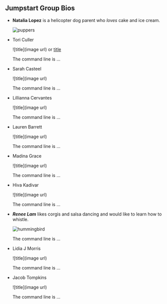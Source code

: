 ## Jumpstart Group Bios

- **Natalia Lopez** is a helicopter dog parent who *loves* cake and ice cream.

   ![puppers](https://encrypted-tbn0.gstatic.com/images?q=tbn%3AANd9GcQq4YXHU5CzMxbh3ZV4tyNJ2UqcD5wxmObunw&usqp=CAU)

- Tori Culler

  ![title](image url) or [title](url)
  
  The command line is ...

- Sarah Casteel

  ![title](image url)
  
  The command line is ...

- Lillianna Cervantes

  ![title](image url)
  
  The command line is ...
  
- Lauren Barrett

  ![title](image url)
  
  The command line is ...
  
- Madina Grace

  ![title](image url)
  
  The command line is ...
  
- Hiva Kadivar

  ![title](image url)
  
  The command line is ...
  
- ***Renee Lam*** likes corgis and salsa dancing and would like to learn how to whistle.

  ![hummingbird](https://nas-national-prod.s3.amazonaws.com/styles/hero_image/s3/Hummingbird_Hero_Roger_Levien.jpeg?itok=n4VrJTS-)
  
  The command line is ...
  
- Lidia J Morris

  ![title](image url)
  
  The command line is ...
  
- Jacob Tompkins

  ![title](image url)
  
  The command line is ...
  
